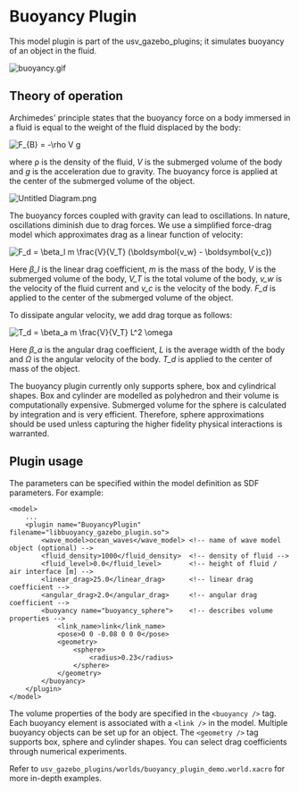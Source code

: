 # Buoyancy Plugin

This model plugin is part of the usv_gazebo_plugins; it simulates buoyancy of an object in the fluid. 

![buoyancy.gif](https://bitbucket.org/repo/BgXLzgM/images/1837217943-buoyancy.gif)

## Theory of operation

Archimedes' principle states that the buoyancy force on a body immersed in a fluid is equal to the weight of the fluid displaced by the body:

![$$F_{B} = -\rho V g$$](https://bitbucket.org/repo/BgXLzgM/images/1666239173-eq1.png)

where ρ is the density of the fluid, *V* is the submerged volume of the body and *g* is the acceleration due to gravity. The buoyancy force is applied at the center of the submerged volume of the object. 

![Untitled Diagram.png](https://bitbucket.org/repo/BgXLzgM/images/1306625960-Untitled%20Diagram.png)

The buoyancy forces coupled with gravity can lead to oscillations. In nature, oscillations diminish due to drag forces. We use a simplified force-drag model which approximates drag as a linear function of velocity:

![F_d = \beta_l m \frac{V}{V_T} (\boldsymbol{v_w} - \boldsymbol{v_c})](https://bitbucket.org/repo/BgXLzgM/images/1163409051-eq2.png)

Here *β_l* is the linear drag coefficient, *m* is the mass of the body, *V* is the submerged volume of the body, *V_T* is the total volume of the body, *v_w* is the velocity of the fluid current and *v_c* is the velocity of the body. *F_d* is applied to the center of the submerged volume of the object.

To dissipate angular velocity, we add drag torque as follows:

![T_d = \beta_a m \frac{V}{V_T} L^2 \omega](https://bitbucket.org/repo/BgXLzgM/images/4248525408-eq3.png)

Here *β_a* is the angular drag coefficient, *L* is the average width of the body and *Ω* is the angular velocity of the body. *T_d* is applied to the center of mass of the object.

The buoyancy plugin currently only supports sphere, box and cylindrical shapes. Box and cylinder are modelled as polyhedron and their volume is computationally expensive. Submerged volume for the sphere is calculated by integration and is very efficient. Therefore, sphere approximations should be used unless capturing the higher fidelity physical interactions is warranted.

## Plugin usage
The parameters can be specified within the model definition as SDF parameters. For example:
```
<model>
    ...
    <plugin name="BuoyancyPlugin" filename="libbuoyancy_gazebo_plugin.so">
        <wave_model>ocean_waves</wave_model> <!-- name of wave model object (optional) -->
        <fluid_density>1000</fluid_density>  <!-- density of fluid -->
        <fluid_level>0.0</fluid_level>       <!-- height of fluid / air interface [m] -->
        <linear_drag>25.0</linear_drag>      <!-- linear drag coefficient -->
        <angular_drag>2.0</angular_drag>     <!-- angular drag coefficient -->
        <buoyancy name="buoyancy_sphere">    <!-- describes volume properties -->
            <link_name>link</link_name>
            <pose>0 0 -0.08 0 0 0</pose>
            <geometry>
                <sphere>
                    <radius>0.23</radius>
                </sphere>
            </geometry>
        </buoyancy>
    </plugin>
</model>
```
The volume properties of the body are specified in the `<buoyancy />` tag. Each buoyancy element is associated with a `<link />` in the model. Multiple buoyancy objects can be set up for an object. The `<geometry />` tag supports box, sphere and cylinder shapes. 
You can select drag coefficients through numerical experiments. 

Refer to `usv_gazebo_plugins/worlds/buoyancy_plugin_demo.world.xacro` for more in-depth examples.